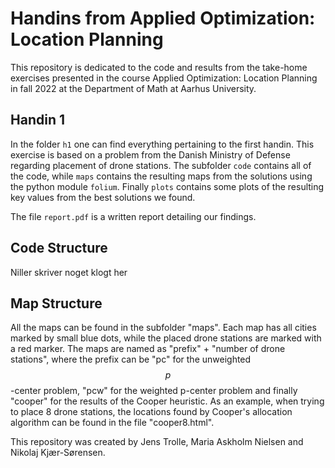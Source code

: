 # Handins from Applied Optimization: Location Planning

This repository is dedicated to the code and results from the take-home exercises presented in the course Applied Optimization: Location Planning in fall 2022 at the Department of Math at Aarhus University.

## Handin 1
In the folder ```h1``` one can find everything pertaining to the first handin. This exercise is based on a problem from the Danish Ministry of Defense regarding placement of drone stations.
The subfolder ```code``` contains all of the code, while ```maps``` contains the resulting maps from the solutions using the python module ```folium```. Finally ```plots``` contains some plots of the resulting key values from the best solutions we found.

The file ```report.pdf``` is a written report detailing our findings.

## Code Structure
Niller skriver noget klogt her

## Map Structure
All the maps can be found in the subfolder "maps". Each map has all cities marked by small blue dots, while the placed drone stations are marked with a red marker. The maps are named as "prefix" + "number of drone stations", where the prefix can be "pc" for the unweighted $$p$$-center problem, "pcw" for the weighted p-center problem and finally "cooper" for the results of the Cooper heuristic. As an example, when trying to place 8 drone stations, the locations found by Cooper's allocation algorithm can be found in the file "cooper8.html".

This repository was created by Jens Trolle, Maria Askholm Nielsen and Nikolaj Kjær-Sørensen.
